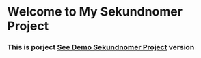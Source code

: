 # Welcome to My Sekundnomer Project


<h3> This is porject <a href="https://sekundnomer-beknur.netlify.app/">See Demo Sekundnomer Project</a> version </h3>
